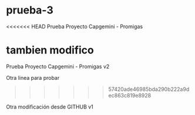 # prueba-3
<<<<<<< HEAD
Prueba Proyecto Capgemini - Promigas

tambien modifico
=======
Prueba Proyecto Capgemini - Promigas v2

Otra linea para probar
>>>>>>> 57420ade46985bda290b222a9dec863c819e8928


Otra modificación desde GITHUB v1
